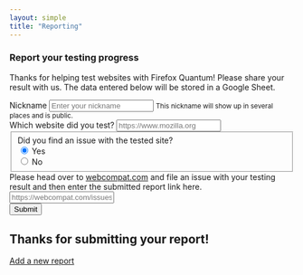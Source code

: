 ```yaml
---
layout: simple
title: "Reporting"
---
```


### Report your testing progress

Thanks for helping test websites with Firefox Quantum! Please share your result with us. The data entered below will be stored in a Google Sheet.

<form id="reporting-form" action="" method="POST" target="no-target">
  <div class="form-group">
    <label for="nicknameInput">Nickname</label>
    <input type="text" class="form-control" id="nicknameInput" placeholder="Enter your nickname">
    <small id="nickname" class="form-text text-muted">This nickname will show up in several places and is public.</small>
  </div>
  <div class="form-group">
    <label for="urlInput">Which website did you test?</label>
    <input type="url" class="form-control" id="urlInput" placeholder="https://www.mozilla.org">
  </div>
  <fieldset class="form-group" id="issueFoundChoice">
    <label>Did you find an issue with the tested site?</label>
    <div class="form-check">
      <label class="form-check-label">
        <input type="radio" class="form-check-input" name="optionsRadios" id="optionsRadios1" onclick="ReportingForm.handleReportingIssueChoice(this);" value="Yes" checked> Yes
      </label>
    </div>
    <div class="form-check">
      <label class="form-check-label">
        <input type="radio" class="form-check-input" name="optionsRadios" id="optionsRadios2" onclick="ReportingForm.handleReportingIssueChoice(this);" value="No"> No
      </label>
    </div>
  </fieldset>
  <div id="additionalWebcompatInfo" class="form-group">
    <label for="issueWebcompatInput">Please head over to <a href="https://webcompat.com/">webcompat.com</a> and file an issue with your testing result and then enter the submitted report link here.</label>
    <input type="url" class="form-control" id="issueWebcompatInput" placeholder="https://webcompat.com/issues/9999">
  </div>
  <button type="submit" class="btn btn-lg btn-info btn-xs-full">Submit</button>
</form>

<div class="afterSubmitInfo hidden">
  <h2>Thanks for submitting your report!</h2>
  <a href="{{ site.baseurl }}/reporting/">Add a new report</a>
</div>

<!-- used as target after form submission so we don't go away from our site -->
<iframe src="#" id="no-target" name="no-target" style="visibility:hidden"></iframe>

<script src="{{ site.baseurl }}/js/reporting.js"></script>

